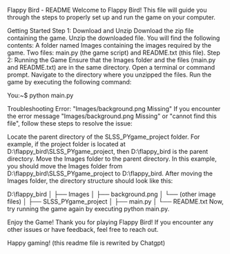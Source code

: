 Flappy Bird - README
Welcome to Flappy Bird! This file will guide you through the steps to properly set up and run the game on your computer.

Getting Started
Step 1: Download and Unzip
Download the zip file containing the game.
Unzip the downloaded file. You will find the following contents:
A folder named Images containing the images required by the game.
Two files: main.py (the game script) and README.txt (this file).
Step 2: Running the Game
Ensure that the Images folder and the files (main.py and README.txt) are in the same directory.
Open a terminal or command prompt.
Navigate to the directory where you unzipped the files.
Run the game by executing the following command:


You:~$ python main.py


Troubleshooting
Error: "Images/background.png Missing"
If you encounter the error message "Images/background.png Missing" or "cannot find this file", follow these steps to resolve the issue:

Locate the parent directory of the SLSS_PYgame_project folder. For example, if the project folder is located at D:\flappy_bird\SLSS_PYgame_project, then D:\flappy_bird is the parent directory.
Move the Images folder to the parent directory. In this example, you should move the Images folder from D:\flappy_bird\SLSS_PYgame_project to D:\flappy_bird.
After moving the Images folder, the directory structure should look like this:



D:\flappy_bird
│
├── Images
│   ├── background.png
│   └── (other image files)
│
├── SLSS_PYgame_project
│   ├── main.py
│   └── README.txt
Now, try running the game again by executing python main.py.

Enjoy the Game!
Thank you for playing Flappy Bird! If you encounter any other issues or have feedback, feel free to reach out.

Happy gaming!
(this readme file is rewrited by Chatgpt)